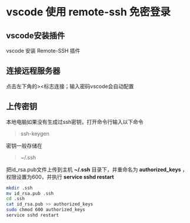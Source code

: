# vscode 使用 remote-ssh 免密登录

## vscode安装插件

vscode 安装 Remote-SSH 插件

## 连接远程服务器

点击左下角的><标志连接；输入密码vscode会自动配置

## 上传密钥

本地电脑如果没有生成过ssh密钥，打开命令行输入以下命令

> ssh-keygen

密钥一般存储在

> ~/.ssh

把id_rsa.pub文件上传到主机 **~/.ssh** 目录下，并重命名为 **authorized_keys** ，权限设置为600，并执行 **service sshd restart**

```bash
mkdir .ssh
mv id_rsa.pub .ssh
cd .ssh
cat id_rsa.pub >> authorized_keys
sudo chmod 600 authorized_keys
service sshd restart
```
